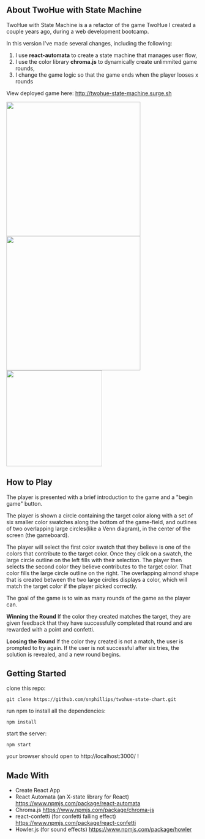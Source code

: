 ## About TwoHue with State Machine

TwoHue with State Machine is a a refactor of the game TwoHue I created a couple years ago, during a web development bootcamp.

In this version I've made several changes, including the following:

1) I use **react-automata** to create a state machine that manages user flow,
2) I use the color library **chroma.js** to dynamically create unlimmited game rounds,
3) I change the game logic so that the game ends when the player looses x rounds

View deployed game here: http://twohue-state-machine.surge.sh

<img src="https://i.imgur.com/iaWzlC8.png" width="350">
<img src="https://i.imgur.com/i91exEK.png" width="350">
<img src="https://i.imgur.com/hD0Y5QT.png" width="250">

## How to Play
The player is presented with a brief introduction to the game and a "begin game" button.

The player is shown a circle containing the target color along with a set of six smaller color swatches along the bottom of the game-field, and outlines of two overlapping large circles(like a Venn diagram), in the center of the screen (the gameboard).

The player will select the first color swatch that they believe is one of the colors that contribute to the target color. Once they click on a swatch, the large circle outline on the left fills with their selection. The player then selects the second color they believe contributes to the target color. That color fills the large circle outline on the right. The overlapping almond shape that is created between the two large circles displays a color, which will match the target color if the player picked correctly.

The goal of the game is to win as many rounds of the game as the player can.

**Winning the Round** If the color they created matches the target, they are given feedback that they have successfully completed that round and are rewarded with a point and confetti.

**Loosing the Round** If the color they created is not a match, the user is prompted to try again. If the user is not successful after six tries, the solution is revealed, and a new round begins.

## Getting Started
clone this repo:

`git clone https://github.com/snphillips/twohue-state-chart.git`

run npm to install all the dependencies:

`npm install`

start the server:

`npm start`

your browser should open to http://localhost:3000/ !




## Made With
- Create React App
- React Automata (an X-state library for React) https://www.npmjs.com/package/react-automata
- Chroma.js https://www.npmjs.com/package/chroma-js
- react-confetti (for confetti falling effect) https://www.npmjs.com/package/react-confetti
- Howler.js (for sound effects) https://www.npmjs.com/package/howler
